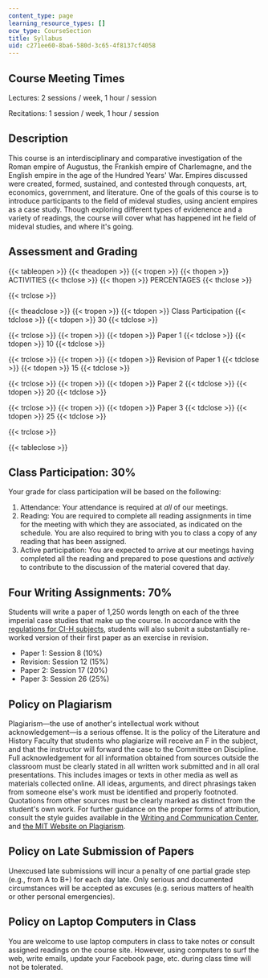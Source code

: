 ```yaml
---
content_type: page
learning_resource_types: []
ocw_type: CourseSection
title: Syllabus
uid: c271ee60-8ba6-580d-3c65-4f8137cf4058
---
```


Course Meeting Times
--------------------

Lectures: 2 sessions / week, 1 hour / session

Recitations: 1 session / week, 1 hour / session

Description
-----------

This course is an interdisciplinary and comparative investigation of the Roman empire of Augustus, the Frankish empire of Charlemagne, and the English empire in the age of the Hundred Years' War. Empires discussed were created, formed, sustained, and contested through conquests, art, economics, government, and literature. One of the goals of this course is to introduce participants to the field of mideval studies, using ancient empires as a case study. Though exploring different types of evidenence and a variety of readings, the course will cover what has happened int he field of mideval studies, and where it's going.

**Assessment and Grading**
--------------------------

{{< tableopen >}}
{{< theadopen >}}
{{< tropen >}}
{{< thopen >}}
ACTIVITIES
{{< thclose >}}
{{< thopen >}}
PERCENTAGES
{{< thclose >}}

{{< trclose >}}

{{< theadclose >}}
{{< tropen >}}
{{< tdopen >}}
Class Participation
{{< tdclose >}}
{{< tdopen >}}
30
{{< tdclose >}}

{{< trclose >}}
{{< tropen >}}
{{< tdopen >}}
Paper 1
{{< tdclose >}}
{{< tdopen >}}
10
{{< tdclose >}}

{{< trclose >}}
{{< tropen >}}
{{< tdopen >}}
Revision of Paper 1
{{< tdclose >}}
{{< tdopen >}}
15
{{< tdclose >}}

{{< trclose >}}
{{< tropen >}}
{{< tdopen >}}
Paper 2
{{< tdclose >}}
{{< tdopen >}}
20
{{< tdclose >}}

{{< trclose >}}
{{< tropen >}}
{{< tdopen >}}
Paper 3
{{< tdclose >}}
{{< tdopen >}}
25
{{< tdclose >}}

{{< trclose >}}

{{< tableclose >}}

Class Participation: 30%
------------------------

Your grade for class participation will be based on the following:

1.  Attendance: Your attendance is required at _all_ of our meetings.
2.  Reading: You are required to complete all reading assignments in time for the meeting with which they are associated, as indicated on the schedule. You are also required to bring with you to class a copy of any reading that has been assigned.
3.  Active participation: You are expected to arrive at our meetings having completed all the reading and prepared to pose questions and _actively_ to contribute to the discussion of the material covered that day.

Four Writing Assignments: 70%
-----------------------------

Students will write a paper of 1,250 words length on each of the three imperial case studies that make up the course. In accordance with the [regulations for CI-H subjects](http://web.mit.edu/commreq/), students will also submit a substantially re-worked version of their first paper as an exercise in revision.

*   Paper 1: Session 8 (10%)
*   Revision: Session 12 (15%)
*   Paper 2: Session 17 (20%)
*   Paper 3: Session 26 (25%)

Policy on Plagiarism
--------------------

Plagiarism—the use of another's intellectual work without acknowledgement—is a serious offense. It is the policy of the Literature and History Faculty that students who plagiarize will receive an F in the subject, and that the instructor will forward the case to the Committee on Discipline. Full acknowledgement for all information obtained from sources outside the classroom must be clearly stated in all written work submitted and in all oral presentations. This includes images or texts in other media as well as materials collected online. All ideas, arguments, and direct phrasings taken from someone else's work must be identified and properly footnoted. Quotations from other sources must be clearly marked as distinct from the student's own work. For further guidance on the proper forms of attribution, consult the style guides available in the [Writing and Communication Center](http://cmsw.mit.edu/writing-and-communication-center/), and [the MIT Website on Plagiarism](https://integrity.mit.edu/handbook/what-plagiarism).

Policy on Late Submission of Papers
-----------------------------------

Unexcused late submissions will incur a penalty of one partial grade step (e.g., from A to B+) for each day late. Only serious and documented circumstances will be accepted as excuses (e.g. serious matters of health or other personal emergencies).

Policy on Laptop Computers in Class
-----------------------------------

You are welcome to use laptop computers in class to take notes or consult assigned readings on the course site. However, using computers to surf the web, write emails, update your Facebook page, etc. during class time will not be tolerated.